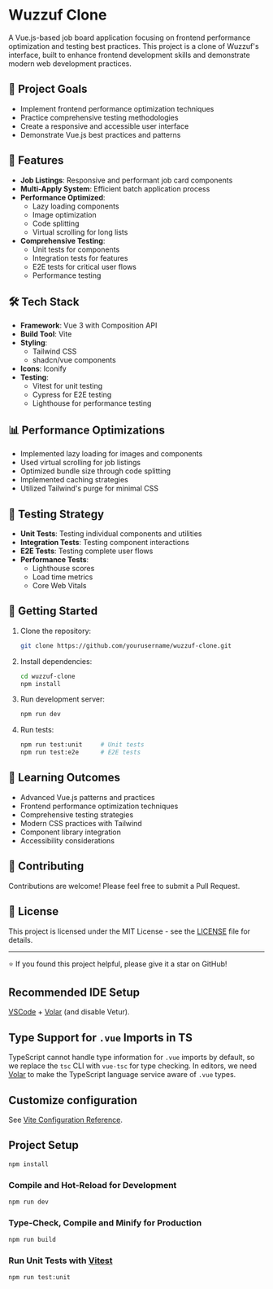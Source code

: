 # Wuzzuf Clone

A Vue.js-based job board application focusing on frontend performance optimization and testing best practices. This project is a clone of Wuzzuf's interface, built to enhance frontend development skills and demonstrate modern web development practices.

## 🎯 Project Goals

- Implement frontend performance optimization techniques
- Practice comprehensive testing methodologies
- Create a responsive and accessible user interface
- Demonstrate Vue.js best practices and patterns

## 🚀 Features

- **Job Listings**: Responsive and performant job card components
- **Multi-Apply System**: Efficient batch application process
- **Performance Optimized**:
  - Lazy loading components
  - Image optimization
  - Code splitting
  - Virtual scrolling for long lists
- **Comprehensive Testing**:
  - Unit tests for components
  - Integration tests for features
  - E2E tests for critical user flows
  - Performance testing

## 🛠️ Tech Stack

- **Framework**: Vue 3 with Composition API
- **Build Tool**: Vite
- **Styling**:
  - Tailwind CSS
  - shadcn/vue components
- **Icons**: Iconify
- **Testing**:
  - Vitest for unit testing
  - Cypress for E2E testing
  - Lighthouse for performance testing

## 📊 Performance Optimizations

- Implemented lazy loading for images and components
- Used virtual scrolling for job listings
- Optimized bundle size through code splitting
- Implemented caching strategies
- Utilized Tailwind's purge for minimal CSS

## 🧪 Testing Strategy

- **Unit Tests**: Testing individual components and utilities
- **Integration Tests**: Testing component interactions
- **E2E Tests**: Testing complete user flows
- **Performance Tests**:
  - Lighthouse scores
  - Load time metrics
  - Core Web Vitals

## 🚦 Getting Started

1. Clone the repository:

   ```bash
   git clone https://github.com/yourusername/wuzzuf-clone.git
   ```

2. Install dependencies:

   ```bash
   cd wuzzuf-clone
   npm install
   ```

3. Run development server:

   ```bash
   npm run dev
   ```

4. Run tests:
   ```bash
   npm run test:unit     # Unit tests
   npm run test:e2e      # E2E tests
   ```

## 📝 Learning Outcomes

- Advanced Vue.js patterns and practices
- Frontend performance optimization techniques
- Comprehensive testing strategies
- Modern CSS practices with Tailwind
- Component library integration
- Accessibility considerations

## 🤝 Contributing

Contributions are welcome! Please feel free to submit a Pull Request.

## 📜 License

This project is licensed under the MIT License - see the [LICENSE](LICENSE) file for details.

---

⭐️ If you found this project helpful, please give it a star on GitHub!

## Recommended IDE Setup

[VSCode](https://code.visualstudio.com/) + [Volar](https://marketplace.visualstudio.com/items?itemName=Vue.volar) (and disable Vetur).

## Type Support for `.vue` Imports in TS

TypeScript cannot handle type information for `.vue` imports by default, so we replace the `tsc` CLI with `vue-tsc` for type checking. In editors, we need [Volar](https://marketplace.visualstudio.com/items?itemName=Vue.volar) to make the TypeScript language service aware of `.vue` types.

## Customize configuration

See [Vite Configuration Reference](https://vite.dev/config/).

## Project Setup

```sh
npm install
```

### Compile and Hot-Reload for Development

```sh
npm run dev
```

### Type-Check, Compile and Minify for Production

```sh
npm run build
```

### Run Unit Tests with [Vitest](https://vitest.dev/)

```sh
npm run test:unit
```
